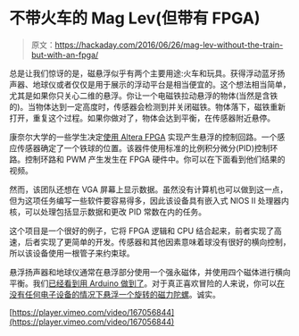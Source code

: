 # 不带火车的 Mag Lev(但带有 FPGA)

> 原文：<https://hackaday.com/2016/06/26/mag-lev-without-the-train-but-with-an-fpga/>

总是让我们惊讶的是，磁悬浮似乎有两个主要用途:火车和玩具。获得浮动蓝牙扬声器、地球仪或者仅仅是用于展示的浮动平台是相当便宜的。这个想法相当简单，尤其是如果你只关心二维的悬浮。你让一个电磁铁拉动悬浮的物体(当然是含铁的)。当物体达到一定高度时，传感器会检测到并关闭磁铁。物体落下，磁铁重新打开，重复这个过程。如果你做对了，物体会达到平衡，在传感器附近悬停。

康奈尔大学的一些学生决定[使用 Altera FPGA](https://people.ece.cornell.edu/land/courses/ece5760/FinalProjects/s2016/crl233_gp348_nds55/gp348_crl233_nds55/gp348_crl233_nds55/index.html) 实现产生悬浮的控制回路。一个感应传感器确定了一个铁球的位置。该器件使用标准的比例积分微分(PID)控制环路。控制环路和 PWM 产生发生在 FPGA 硬件中。你可以在下面看到他们结果的视频。

然而，该团队还想在 VGA 屏幕上显示数据。虽然没有计算机也可以做到这一点，但为这项任务编写一些软件要容易得多，因此该设备具有嵌入式 NIOS II 处理器内核，可以处理包括显示数据和更改 PID 常数在内的任务。

这个项目是一个很好的例子，它将 FPGA 逻辑和 CPU 结合起来，前者实现了高速，后者实现了更简单的开发。传感器和其他因素意味着球没有很好的横向控制，所以该设备使用一根管子来约束球。

悬浮扬声器和地球仪通常在悬浮部分使用一个强永磁体，并使用四个磁体进行横向平衡。我们[已经看到用 Arduino 做到了](https://hackaday.com/2015/11/02/magnetic-levitation-with-arduino/)。对于真正喜欢冒险的人来说，你可以[在没有任何电子设备的情况下悬浮一个旋转的磁力陀螺](https://hackaday.com/2011/07/23/frustrating-fun-with-magnetic-levitation/)。诚实。

[https://player.vimeo.com/video/167056844](https://player.vimeo.com/video/167056844)
